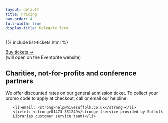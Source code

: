 ```yaml
---
layout: default
title: Pricing
nav-order: 4
full-width: true
display-title: Delegate fees
---
```


{% include list-tickets.html %}

<div class="ph3 pv4 bg-light-gray ba b--moon-gray">

  <p class="tc ma0 pt3"><a class="b pointer pa2 bg-blue hover-bg-dark-blue white br2 ba b--silver shadow-4 no-underline" href="https://www.eventbrite.com/e/proactive-workplace-mental-health-summit-2020-tickets-90507218527">Buy tickets &rarr;</a><br> <span class="dib f6 lh-title pt3">(will open on the Eventbrite website)</span></p>

</div>

<div class="__prose measure-wide">

  <h2>Charities, not-for-profits and conference partners</h2>

  <p>We offer discounted rates on our general admission ticket. To collect your promo code to apply at checkout, call or email our helpline:</p>

  <ul>

    <li>email: <strong>help@hivesuffolk.co.uk</strong></li>
    <li>tel: <strong>01473 351249</strong> (service provided by Suffolk Libraries customer service team)</li>

  </ul>

</div>
